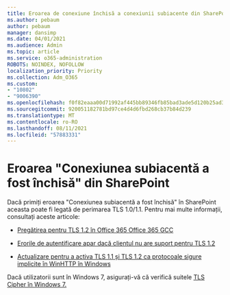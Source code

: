 ```yaml
---
title: Eroarea de conexiune închisă a conexiunii subiacente din SharePoint
ms.author: pebaum
author: pebaum
manager: dansimp
ms.date: 04/01/2021
ms.audience: Admin
ms.topic: article
ms.service: o365-administration
ROBOTS: NOINDEX, NOFOLLOW
localization_priority: Priority
ms.collection: Adm_O365
ms.custom:
- "10802"
- "9006390"
ms.openlocfilehash: f0f82eaaa00d71992af445bb89346fb85bad3ade5d120b25ad3a6ea4f9674893
ms.sourcegitcommit: 920051182781bd97ce4d4d6fbd268cb37b84d239
ms.translationtype: MT
ms.contentlocale: ro-RO
ms.lasthandoff: 08/11/2021
ms.locfileid: "57883331"
---
```

# <a name="the-underlying-connection-was-closed-error-in-sharepoint"></a>Eroarea "Conexiunea subiacentă a fost închisă" din SharePoint

Dacă primiți eroarea "Conexiunea subiacentă a fost închisă" în SharePoint aceasta poate fi legată de perimarea TLS 1.0/1.1. Pentru mai multe informații, consultați aceste articole:

- [Pregătirea pentru TLS 1.2 în Office 365 Office 365 GCC](https://docs.microsoft.com/microsoft-365/compliance/prepare-tls-1.2-in-office-365)

- [Erorile de autentificare apar dacă clientul nu are suport pentru TLS 1.2](https://review.docs.microsoft.com/sharepoint/troubleshoot/administration/authentication-errors-tls12-support)

- [Actualizare pentru a activa TLS 1.1 și TLS 1.2 ca protocoale sigure implicite în WinHTTP în Windows](https://support.microsoft.com/topic/update-to-enable-tls-1-1-and-tls-1-2-as-default-secure-protocols-in-winhttp-in-windows-c4bd73d2-31d7-761e-0178-11268bb10392)

Dacă utilizatorii sunt în Windows 7, asigurați-vă că verifică suitele [TLS Cipher în Windows 7.](https://docs.microsoft.com/windows/win32/secauthn/tls-cipher-suites-in-windows-7)
